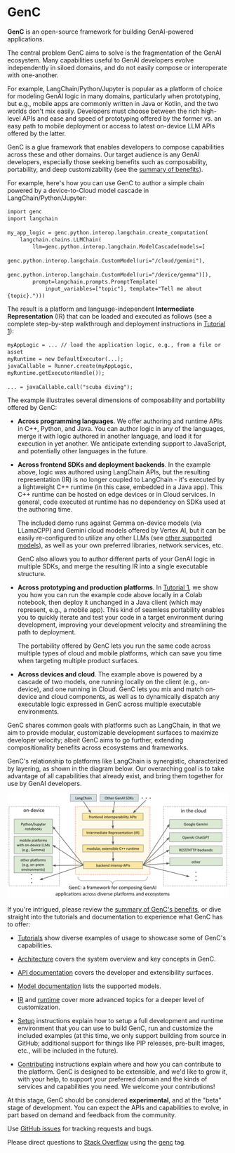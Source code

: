 # GenC

**GenC** is an open-source framework for building GenAI-powered applications.

The central problem GenC aims to solve is the fragmentation of the GenAI
ecosystem. Many capabilities useful to GenAI developers evolve independently in
siloed domains, and do not easily compose or interoperate with one-another.

For example, LangChain/Python/Jupyter is popular as a platform of choice for
modeling GenAI logic in many domains, particularly when prototyping, but e.g.,
mobile apps are commonly written in Java or Kotlin, and the two worlds don't
mix easily. Developers must choose between the rich high-level APIs and ease
and speed of prototyping offered by the former vs. an easy path to mobile
deployment or access to latest on-device LLM APIs offered by the latter.

GenC is a glue framework that enables developers to compose capabilities across
these and other domains. Our target audience is any GenAI developers,
especially those seeking benefits such as composability, portability, and deep
customizability (see the [summary of benefits](genc/docs/benefits.md)).

For example, here's how you can use GenC to author a simple chain powered by a
device-to-Cloud model cascade in LangChain/Python/Jupyter:

```
import genc
import langchain

my_app_logic = genc.python.interop.langchain.create_computation(
    langchain.chains.LLMChain(
        llm=genc.python.interop.langchain.ModelCascade(models=[
            genc.python.interop.langchain.CustomModel(uri="/cloud/gemini"),
            genc.python.interop.langchain.CustomModel(uri="/device/gemma")]),
        prompt=langchain.prompts.PromptTemplate(
            input_variables=["topic"], template="Tell me about {topic}.")))
```

The result is a platform and language-independent
**Intermediate Representation** (IR) that can be loaded and executed as follows
(see a complete step-by-step walkthrough and deployment instructions in
[Tutorial 1](genc/docs/tutorials/tutorial_1_simple_cascade.ipynb)):

```
myAppLogic = ... // load the application logic, e.g., from a file or asset
myRuntime = new DefaultExecutor(...);
javaCallable = Runner.create(myAppLogic, myRuntime.getExecutorHandle());

... = javaCallable.call("scuba diving");
```

The example illustrates several dimensions of composability and portability
offered by GenC:

*   **Across programming languages**. We offer authoring and runtime APIs in
    C++, Python, and Java. You can author logic in any of the languages, merge
    it with logic authored in another language, and load it for execution in
    yet another. We anticipate extending support to JavaScript, and potentially
    other languages in the future.

*   **Across frontend SDKs and deployment backends**. In the example above,
    logic was authored using LangChain APIs, but the resulting representation
    (IR) is no longer coupled to LangChain - it's executed by a lightweight C++
    runtime (in this case, embedded in a Java app). This C++ runtime
    can be hosted on edge devices or in Cloud services. In general, code
    executed at runtime has no dependency on SDKs used at the authoring time.

    The included demo runs against Gemma on-device models (via LLamaCPP) and
    Gemini cloud models offered by Vertex AI, but it can be easily re-configured
    to utilize any other LLMs (see [other supported models](genc/docs/models.md)),
    as well as your own preferred libraries, network services, etc.

    GenC also allows you to author different parts of your GenAI logic in
    multiple SDKs, and merge the resulting IR into a single executable
    structure.

*   **Across prototyping and production platforms**. In
    [Tutorial 1](genc/docs/tutorials/tutorial_1_simple_cascade.ipynb), we show you
    how you can run the example code above locally in a Colab notebook, then
    deploy it unchanged in a Java client (which may represent, e.g., a mobile
    app). This kind of seamless portability enables you to quickly iterate
    and test your code in a target environment during development, improving
    your development velocity and streamlining the path to deployment.

    The portability offered by GenC lets you run the same code across multiple
    types of cloud and mobile platforms, which can save you time when targeting
    multiple product surfaces.

*   **Across devices and cloud**. The example above is powered by a cascade
    of two models, one running locally on the client (e.g., on-device), and one
    running in Cloud. GenC lets you mix and match on-device and cloud
    components, as well as to dynamically dispatch any executable logic
    expressed in GenC across multiple executable environments.

GenC shares common goals with platforms such as LangChain, in that we aim to
provide modular, customizable development surfaces to maximize developer
velocity; albeit GenC aims to go further, extending compositionality benefits
across ecosystems and frameworks.

GenC's relationship to platforms like LangChain is synergistic, characterized
by layering, as shown in the diagram below. Our overarching goal is to take
advantage of all capabilities that already exist, and bring them together for
use by GenAI developers.

![GenC Diagram](genc_diagram.png)

If you're intrigued, please review the
[summary of GenC's benefits](genc/docs/benefits.md), or dive straight into the
tutorials and documentation to experience what GenC has to offer:

*   [Tutorials](genc/docs/tutorials/README.md) show diverse
    examples of usage to showcase some of GenC's capabilities.

*   [Architecture](genc/docs/architecture.md) covers the system overview and key
    concepts in GenC.

*   [API documentation](genc/docs/api.md) covers the developer
    and extensibility surfaces.

*   [Model documentation](genc/docs/models.md) lists the supported models.

*   [IR](genc/docs/ir.md) and [runtime](genc/docs/runtime.md) cover more advanced
    topics for a deeper level of customization.

*   [Setup](SETUP.md) instructions explain how to setup a full development
    and runtime environment that you can use to build GenC, run and customize
    the included examples (at this time, we only support building from source
    in GitHub; additional support for things like PIP releases, pre-built
    images, etc., will be included in the future).

*   [Contributing](CONTRIBUTING.md) instructions explain where and how you can
    contribute to the platform. GenC is designed to be extensible, and we'd
    like to grow it, with your help, to support your preferred domain and the
    kinds of services and capabilities you need. We welcome your contributions!

At this stage, GenC should be considered **experimental**, and at the "beta"
stage of development. You can expect the APIs and capabilities to evolve, in
part based on demand and feedback from the community.

Use [GitHub issues](https://github.com/google/genc/issues) for
tracking requests and bugs.

Please direct questions to [Stack Overflow](https://stackoverflow.com) using the
[genc](https://stackoverflow.com/questions/tagged/genc) tag.
